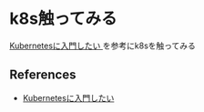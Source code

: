 # k8s触ってみる

[Kubernetesに入門したい ](https://speakerdeck.com/hihihiroro/kubernetesniru-men-sitai)
を参考にk8sを触ってみる

## References
* [Kubernetesに入門したい ](https://speakerdeck.com/hihihiroro/kubernetesniru-men-sitai)